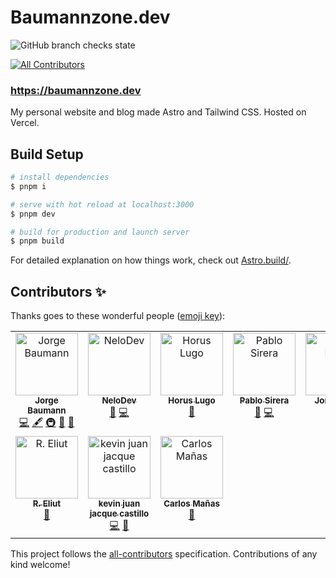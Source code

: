 # Baumannzone.dev

![GitHub branch checks state](https://img.shields.io/github/checks-status/baumannzone/baumannzone.dev/main)
<!-- ALL-CONTRIBUTORS-BADGE:START - Do not remove or modify this section -->
[![All Contributors](https://img.shields.io/badge/all_contributors-10-orange.svg?style=flat-square)](#contributors-)
<!-- ALL-CONTRIBUTORS-BADGE:END -->


### https://baumannzone.dev
My personal website and blog made Astro and Tailwind CSS. Hosted on Vercel.




## Build Setup

```bash
# install dependencies
$ pnpm i

# serve with hot reload at localhost:3000
$ pnpm dev

# build for production and launch server
$ pnpm build
```

For detailed explanation on how things work, check out [Astro.build/](https://astro.build/).

## Contributors ✨

Thanks goes to these wonderful people ([emoji key](https://allcontributors.org/docs/en/emoji-key)):

<!-- ALL-CONTRIBUTORS-LIST:START - Do not remove or modify this section -->
<!-- prettier-ignore-start -->
<!-- markdownlint-disable -->
<table>
  <tbody>
    <tr>
      <td align="center" valign="top" width="14.28%"><a href="https://instagram.com/baumannzone"><img src="https://avatars.githubusercontent.com/u/5422102?v=4?s=100" width="100px;" alt="Jorge Baumann"/><br /><sub><b>Jorge Baumann</b></sub></a><br /><a href="https://github.com/baumannzone/baumannzone.dev/commits?author=baumannzone" title="Code">💻</a> <a href="#content-baumannzone" title="Content">🖋</a> <a href="#infra-baumannzone" title="Infrastructure (Hosting, Build-Tools, etc)">🚇</a> <a href="#maintenance-baumannzone" title="Maintenance">🚧</a> <a href="#design-baumannzone" title="Design">🎨</a></td>
      <td align="center" valign="top" width="14.28%"><a href="https://www.linkedin.com/in/manuel-puchades-bresó-115a58179/"><img src="https://avatars.githubusercontent.com/u/21993984?v=4?s=100" width="100px;" alt="NeloDev"/><br /><sub><b>NeloDev</b></sub></a><br /><a href="https://github.com/baumannzone/baumannzone.dev/issues?q=author%3Anelodev" title="Bug reports">🐛</a> <a href="https://github.com/baumannzone/baumannzone.dev/commits?author=nelodev" title="Code">💻</a></td>
      <td align="center" valign="top" width="14.28%"><a href="https://horus.dev"><img src="https://avatars.githubusercontent.com/u/6759612?v=4?s=100" width="100px;" alt="Horus Lugo"/><br /><sub><b>Horus Lugo</b></sub></a><br /><a href="https://github.com/baumannzone/baumannzone.dev/issues?q=author%3AHorusGoul" title="Bug reports">🐛</a></td>
      <td align="center" valign="top" width="14.28%"><a href="https://pablosirera.com"><img src="https://avatars.githubusercontent.com/u/25353031?v=4?s=100" width="100px;" alt="Pablo Sirera"/><br /><sub><b>Pablo Sirera</b></sub></a><br /><a href="https://github.com/baumannzone/baumannzone.dev/issues?q=author%3Apablosirera" title="Bug reports">🐛</a> <a href="https://github.com/baumannzone/baumannzone.dev/commits?author=pablosirera" title="Code">💻</a></td>
      <td align="center" valign="top" width="14.28%"><a href="http://escapes-online.com"><img src="https://avatars.githubusercontent.com/u/991738?v=4?s=100" width="100px;" alt="Jordi Marti"/><br /><sub><b>Jordi Marti</b></sub></a><br /><a href="https://github.com/baumannzone/baumannzone.dev/issues?q=author%3Ajmarti-theinit" title="Bug reports">🐛</a> <a href="https://github.com/baumannzone/baumannzone.dev/commits?author=jmarti-theinit" title="Code">💻</a></td>
      <td align="center" valign="top" width="14.28%"><a href="https://github.com/itziarZG"><img src="https://avatars.githubusercontent.com/u/70289074?v=4?s=100" width="100px;" alt="Itziar ZG"/><br /><sub><b>Itziar ZG</b></sub></a><br /><a href="https://github.com/baumannzone/baumannzone.dev/commits?author=itziarZG" title="Code">💻</a></td>
      <td align="center" valign="top" width="14.28%"><a href="https://github.com/uRuiz"><img src="https://avatars.githubusercontent.com/u/19885713?v=4?s=100" width="100px;" alt="Urko Ruiz"/><br /><sub><b>Urko Ruiz</b></sub></a><br /><a href="https://github.com/baumannzone/baumannzone.dev/issues?q=author%3AuRuiz" title="Bug reports">🐛</a></td>
    </tr>
    <tr>
      <td align="center" valign="top" width="14.28%"><a href="https://github.com/eliutdev"><img src="https://avatars.githubusercontent.com/u/63687573?v=4?s=100" width="100px;" alt="R. Eliut"/><br /><sub><b>R. Eliut</b></sub></a><br /><a href="https://github.com/baumannzone/baumannzone.dev/issues?q=author%3Aeliutdev" title="Bug reports">🐛</a></td>
      <td align="center" valign="top" width="14.28%"><a href="https://github.com/kevinjuanjacque"><img src="https://avatars.githubusercontent.com/u/42586140?v=4?s=100" width="100px;" alt="kevin juan jacque castillo"/><br /><sub><b>kevin juan jacque castillo</b></sub></a><br /><a href="https://github.com/baumannzone/baumannzone.dev/commits?author=kevinjuanjacque" title="Code">💻</a> <a href="https://github.com/baumannzone/baumannzone.dev/issues?q=author%3Akevinjuanjacque" title="Bug reports">🐛</a></td>
      <td align="center" valign="top" width="14.28%"><a href="http://spacenomads.com"><img src="https://avatars.githubusercontent.com/u/1732678?v=4?s=100" width="100px;" alt="Carlos Mañas"/><br /><sub><b>Carlos Mañas</b></sub></a><br /><a href="https://github.com/baumannzone/baumannzone.dev/issues?q=author%3Aoneeyedman" title="Bug reports">🐛</a></td>
    </tr>
  </tbody>
</table>

<!-- markdownlint-restore -->
<!-- prettier-ignore-end -->

<!-- ALL-CONTRIBUTORS-LIST:END -->

This project follows the [all-contributors](https://github.com/all-contributors/all-contributors) specification. Contributions of any kind welcome!
